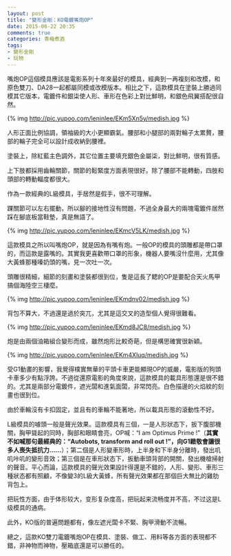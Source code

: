 ```yaml
---
layout: post
title: "變形金剛：KO電鍍嘴炮OP"
date: 2015-06-22 20:35
comments: true
categories: 青梅煮酒
tags:
- 變形金剛
- 玩物
---
```


嘴炮OP這個模具應該是電影系列十年來最好的模具，經典到一再複刻和改模，和原色雙刀、DA28一起都屬同模或改模版本。相比之下，這款模具在塗裝上勝過同模其它版本，電鍍件和銀柒使人形、車形在色彩上對比鮮明，和銀色飛翼搭配很自然。

{% img http://pic.yupoo.com/leninlee/EKm5Xn5y/medish.jpg %}

人形正面比例協調，領袖級的大小更顯霸氣。腰部和小腿部的兩對輪子太累贅，腰部的輪子完全可以設計成收納到腰裡。

塗裝上，除紅藍主色調外，其它位置主要填充銀色金屬柒，對比鮮明，很有質感。

上下肢都採用齒輪關節，關節的鬆緊度方面表現很好。除了腰部不能轉動，四肢和頭部的轉動輻度都很大。

作為一款經典的L級模具，手居然是假手，很不可理解。

踝關節可以左右擺動，所以腳的接地性沒有問題，不過全身最大的兩塊電鍍件居然踩在腳底板當鞋墊，真是無語了。

{% img http://pic.yupoo.com/leninlee/EKmcV5LK/medish.jpg %}

這款模具之所以叫嘴炮OP，就是因為有嘴有炮。一般OP的模具的頭雕都是帶口罩的，而這款是露嘴的。其實我更喜歡帶口罩的形象，機器人要嘴沒什麼用，尤其像大黃蜂那種嗪奶頭的嘴，見一次吐一次。

頭雕很精細，細節的刻畫和塗裝都很到位，隻是這長了鳃的OP是要配合天火馬甲搞個海陸空三棲麼。

{% img http://pic.yupoo.com/leninlee/EKmdnv02/medish.jpg %}

背包不算大，不過還是過於突兀，尤其是這交叉的造型個人覺得很難看。

{% img http://pic.yupoo.com/leninlee/EKmd8JC8/medish.jpg %}

炮是由兩個油箱組合變形而成，雖然炮形比較奇葩，但是構思確實很新穎。

{% img http://pic.yupoo.com/leninlee/EKm4Xluq/medish.jpg %}

受G1動畫的影響，我覺得樸實無華的平頭卡車更能顯現OP的威嚴，電影版的狗頭卡車多少有點浮誇。不過從還原電影的角度來說，這款模具的載具形態還是很不錯的。尤其是兩部分電鍍件，遮光闆和進氣面闆，非常閃亮。白色描邊的火焰紋的刻畫也很到位。

由於車輪沒有卡扣固定，並且有的車輪不能著地，所以載具形態的滾動性不好。

L級模具的噱頭一般是聲光效果。這款模具有三個，一是人形狀态下，扳下腹部機關，胸甲聳起的同時，胸部和眼睛會亮，OP喊：“I am Optimus Prime !”（**其實不如喊那句最經典的：“Autobots, transform and roll out !”，向G1緻敬會讓很多人喪失抵抗力……**）；第二個是人形變車形時，上半身和下半身分離時，發出叽叽咔叽的變形音效；第三個是在車形狀态下，扳動車頭背部的開關，發出機槍掃射的聲音。平心而論，這款模具的聲光效果設計得還是不錯的，人形、變形、車形三種狀态都有照顧，不像變3的L級大黃蜂，所有聲光效果都在那個巨大無比的雞肋背包上。

把玩性方面，由于体形较大，变形复杂度高，把玩起来流畅度并不高，不过这是L级模具的通病。

此外，KO版的普遍問題都有，像左遮光闆卡不緊、胸甲滑動不流暢。
  
總之，這款KO雙刀電鍍嘴炮OP在模具、塗裝、做工、用料等各方面的表現都不錯，非神物而神物，壓箱底還是可以勝任的。
